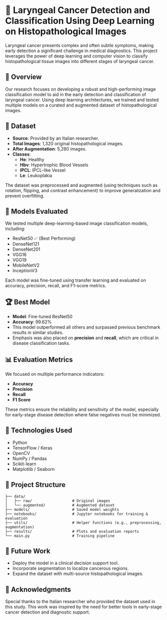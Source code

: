 # 🧠 Laryngeal Cancer Detection and Classification Using Deep Learning on Histopathological Images

Laryngeal cancer presents complex and often subtle symptoms, making early detection a significant challenge in medical diagnostics. This project leverages the power of deep learning and computer vision to classify histopathological tissue images into different stages of laryngeal cancer.

## 📌 Overview

Our research focuses on developing a robust and high-performing image classification model to aid in the early detection and classification of laryngeal cancer. Using deep learning architectures, we trained and tested multiple models on a curated and augmented dataset of histopathological images.

## 🧬 Dataset

- **Source**: Provided by an Italian researcher.
- **Total Images**: 1,320 original histopathological images.
- **After Augmentation**: 5,280 images.
- **Classes**:
  - **He**: Healthy
  - **Hbv**: Hypertrophic Blood Vessels
  - **IPCL**: IPCL-like Vessel
  - **Le**: Leukoplakia

The dataset was preprocessed and augmented (using techniques such as rotation, flipping, and contrast enhancement) to improve generalization and prevent overfitting.

## 🧠 Models Evaluated

We tested multiple deep-learning-based image classification models, including:

- ResNet50 ✅ (Best Performing)
- DenseNet121
- DenseNet201
- VGG16
- VGG19
- MobileNetV2
- InceptionV3

Each model was fine-tuned using transfer learning and evaluated on accuracy, precision, recall, and F1-score metrics.

## 🏆 Best Model

- **Model**: Fine-tuned ResNet50  
- **Accuracy**: 99.62%  
- This model outperformed all others and surpassed previous benchmark results in similar studies.  
- Emphasis was also placed on **precision** and **recall**, which are critical in disease classification tasks.

## 📊 Evaluation Metrics

We focused on multiple performance indicators:
- **Accuracy**
- **Precision**
- **Recall**
- **F1 Score**

These metrics ensure the reliability and sensitivity of the model, especially for early-stage disease detection where false negatives must be minimized.

## 🔧 Technologies Used

- Python
- TensorFlow / Keras
- OpenCV
- NumPy / Pandas
- Scikit-learn
- Matplotlib / Seaborn

## 📂 Project Structure

```
├── data/
│   ├── raw/                  # Original images
│   └── augmented/            # Augmented dataset
├── models/                   # Saved model weights
├── notebooks/                # Jupyter notebooks for training & evaluation
├── utils/                    # Helper functions (e.g., preprocessing, augmentation)
├── results/                  # Plots and evaluation reports
└── main.py                   # Training pipeline
```

## 🚀 Future Work

- Deploy the model in a clinical decision support tool.
- Incorporate segmentation to localize cancerous regions.
- Expand the dataset with multi-source histopathological images.

## 🙌 Acknowledgments

Special thanks to the Italian researcher who provided the dataset used in this study. This work was inspired by the need for better tools in early-stage cancer detection and diagnostic support.

